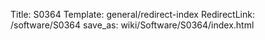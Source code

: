Title: S0364
Template: general/redirect-index
RedirectLink: /software/S0364
save_as: wiki/Software/S0364/index.html